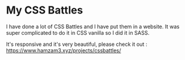 # My CSS Battles

I have done a lot of CSS Battles and I have put them in a website. It was super complicated to do it in CSS vanilla so I did it in SASS.

It's responsive and it's very beautiful, please check it out : https://www.hamzam3.xyz/projects/cssbattles/